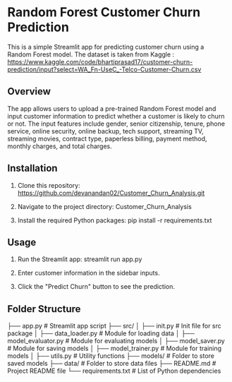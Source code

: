 # Random Forest Customer Churn Prediction

This is a simple Streamlit app for predicting customer churn using a Random Forest model.
The dataset is taken from Kaggle : https://www.kaggle.com/code/bhartiprasad17/customer-churn-prediction/input?select=WA_Fn-UseC_-Telco-Customer-Churn.csv

## Overview

The app allows users to upload a pre-trained Random Forest model and input customer information to predict whether a customer is likely to churn or not. The input features include gender, senior citizenship, tenure, phone service, online security, online backup, tech support, streaming TV, streaming movies, contract type, paperless billing, payment method, monthly charges, and total charges.

## Installation

1. Clone this repository:
   https://github.com/devanandan02/Customer_Churn_Analysis.git

2. Navigate to the project directory:
   Customer_Churn_Analysis

3. Install the required Python packages:
   pip install -r requirements.txt

## Usage

1. Run the Streamlit app:
   streamlit run app.py

2. Enter customer information in the sidebar inputs.

3. Click the "Predict Churn" button to see the prediction.

## Folder Structure

├── app.py # Streamlit app script
├── src/
│ ├── init.py # Init file for src package
│ ├── data_loader.py # Module for loading data
│ ├── model_evaluator.py # Module for evaluating models
│ ├── model_saver.py # Module for saving models
│ ├── model_trainer.py # Module for training models
│ ├── utils.py # Utility functions
├── models/ # Folder to store saved models
├── data/ # Folder to store data files
├── README.md # Project README file
└── requirements.txt # List of Python dependencies
